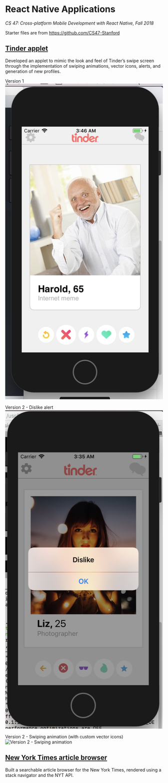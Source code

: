 # React Native Applications
*CS 47: Cross-platform Mobile Development with React Native, Fall 2018*

Starter files are from https://github.com/CS47-Stanford

## [Tinder applet](https://github.com/jchens/cs-47/tree/master/tinder%20applet)
Developed an applet to mimic the look and feel of Tinder’s swipe screen through the implementation of swiping animations, vector icons, alerts, and generation of new profiles.

Version 1
![Version 1](https://github.com/jchens/cs-47/blob/master/tinder%20applet/images/v1.png "Logo Title Text 1")

Version 2 - Dislike alert
![Version 2 - Dislike alert](https://github.com/jchens/cs-47/blob/master/tinder%20applet/images/v2%20dislike%20alert.png)

Version 2 - Swiping animation (with custom vector icons)
![Version 2 - Swiping animation](https://giphy.com/gifs/wach763txpDtdD6QeD)

## [New York Times article browser](https://github.com/jchens/cs-47/tree/master/nyt%20browser)
Built a searchable article browser for the New York Times, rendered using a stack navigator and the NYT API.
